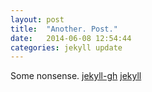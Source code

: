 ```yaml
---
layout: post
title:  "Another. Post."
date:   2014-06-08 12:54:44
categories: jekyll update
---
```


Some nonsense.
[jekyll-gh](https://github.com/jekyll/jekyll)
[jekyll](http://jekyllrb.com)
